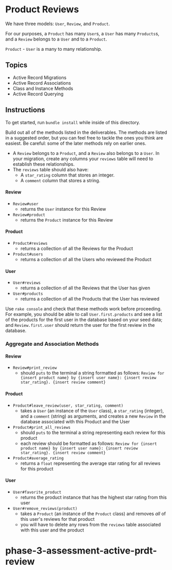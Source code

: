 # Product Reviews



We have three models: `User`, `Review`, and `Product`.

For our purposes, a `Product` has many `User`s, a `User` has many `Products`s,
and a `Review` belongs to a `User` and to a `Product`.

`Product` - `User` is a many to many relationship.

## Topics

- Active Record Migrations
- Active Record Associations
- Class and Instance Methods
- Active Record Querying

## Instructions

To get started, run `bundle install` while inside of this directory.

Build out all of the methods listed in the deliverables. The methods are listed
in a suggested order, but you can feel free to tackle the ones you think are
easiest. Be careful: some of the later methods rely on earlier ones.



- A `Review` belongs to a `Product`, and a `Review` also belongs to a `User`. In
  your migration, create any columns your `reviews` table will need to establish
  these relationships.
- The `reviews` table should also have:
  - A `star_rating` column that stores an integer.
  - A `comment` column that stores a string.


#### Review

- `Review#user`
  - returns the `User` instance for this Review
- `Review#product`
  - returns the `Product` instance for this Review

#### Product

- `Product#reviews`
  - returns a collection of all the Reviews for the Product
- `Product#users`
  - returns a collection of all the Users who reviewed the Product

#### User

- `User#reviews`
  - returns a collection of all the Reviews that the User has given
- `User#products`
  - returns a collection of all the Products that the User has reviewed

Use `rake console` and check that these methods work before proceeding. For
example, you should be able to call `User.first.products` and see a list of the
products for the first user in the database based on your seed data; and
`Review.first.user` should return the user for the first review in the database.

### Aggregate and Association Methods

#### Review

- `Review#print_review`
  - should `puts` to the terminal a string formatted as follows: `Review for {insert product name} by {insert user name}: {insert review star_rating}. {insert review comment}`

#### Product

- `Product#leave_review(user, star_rating, comment)`
  - takes a `User` (an instance of the `User` class), a `star_rating` (integer), and a `comment` (string) as arguments, and creates a new `Review` in the database associated with this Product and the User
- `Product#print_all_reviews`
  - should `puts` to the terminal a string representing each review for this product
  - each review should be formatted as follows: `Review for {insert product name} by {insert user name}: {insert review star_rating}. {insert review comment}`
- `Product#average_rating`
  - returns a `float` representing the average star rating for all reviews for this product

#### User

- `User#favorite_product`
  - returns the product instance that has the highest star rating from this user
- `User#remove_reviews(product)`
  - takes a `Product` (an instance of the `Product` class) and removes _all_ of this user's reviews for that product
  - you will have to delete any rows from the `reviews` table associated with this user and the product
# phase-3-assessment-active-prdt-review
